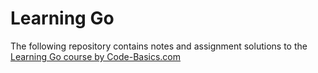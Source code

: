 # Learning Go

The following repository contains notes and assignment solutions to the [Learning Go course by Code-Basics.com](https://code-basics.com/ru/languages/go)
